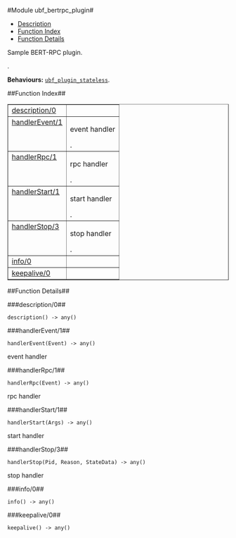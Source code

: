 

#Module ubf_bertrpc_plugin#
* [Description](#description)
* [Function Index](#index)
* [Function Details](#functions)


<p>Sample BERT-RPC plugin.</p>.



__Behaviours:__ [`ubf_plugin_stateless`](https://github.com/ubf/ubf/blob/master/doc/ubf_plugin_stateless.md).<a name="index"></a>

##Function Index##


<table width="100%" border="1" cellspacing="0" cellpadding="2" summary="function index"><tr><td valign="top"><a href="#description-0">description/0</a></td><td></td></tr><tr><td valign="top"><a href="#handlerEvent-1">handlerEvent/1</a></td><td><p>event handler</p>.</td></tr><tr><td valign="top"><a href="#handlerRpc-1">handlerRpc/1</a></td><td><p>rpc handler</p>.</td></tr><tr><td valign="top"><a href="#handlerStart-1">handlerStart/1</a></td><td><p>start handler</p>.</td></tr><tr><td valign="top"><a href="#handlerStop-3">handlerStop/3</a></td><td><p>stop handler</p>.</td></tr><tr><td valign="top"><a href="#info-0">info/0</a></td><td></td></tr><tr><td valign="top"><a href="#keepalive-0">keepalive/0</a></td><td></td></tr></table>


<a name="functions"></a>

##Function Details##

<a name="description-0"></a>

###description/0##




`description() -> any()`

<a name="handlerEvent-1"></a>

###handlerEvent/1##




`handlerEvent(Event) -> any()`



<p>event handler</p>
<a name="handlerRpc-1"></a>

###handlerRpc/1##




`handlerRpc(Event) -> any()`



<p>rpc handler</p>
<a name="handlerStart-1"></a>

###handlerStart/1##




`handlerStart(Args) -> any()`



<p>start handler</p>
<a name="handlerStop-3"></a>

###handlerStop/3##




`handlerStop(Pid, Reason, StateData) -> any()`



<p>stop handler</p>
<a name="info-0"></a>

###info/0##




`info() -> any()`

<a name="keepalive-0"></a>

###keepalive/0##




`keepalive() -> any()`

